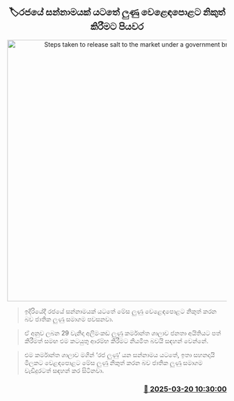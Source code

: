 <p align='center'><b><h2 align='center' title='Steps taken to release salt to the market under a government brand'>🏷රජයේ සන්නාමයක් යටතේ ලුණු වෙළෙඳපොළට නිකුත් කිරීමට පියවර</h2></b></p>
<p align='center'><img src='https://helakuru.sgp1.cdn.digitaloceanspaces.com/esana/images/lib/solt-tt.jpg' width='600' alt='Steps taken to release salt to the market under a government brand'></p>

> ඉදිරියේදී රජයේ සන්නාමයක් යටතේ මේස ලුණු වෙළෙඳපොළට නිකුත් කරන බව ජාතික ලුණු සමාගම පවසනවා.

> ඒ අනුව ලබන 29 වැනිදා අලිමංකඩ ලුණු කර්මාන්ත ශාලාව ජනතා අයිතියට පත් කිරීමත් සමඟ එම කටයුතු ආරම්භ කිරීමට නියමිත බවයි සඳහන් වෙන්නේ.

> එම කර්මාන්ත ශාලාව මගින් ‘රජ ලුණු’ යන සන්නාමය යටතේ, ඉතා සහනදායි මිලකට වෙළඳපොළට මේස ලුණු නිකුත් කරන බව ජාතික ලුණු සමාගම වැඩිදුරටත් සඳහන් කර සිටිනවා.



<h3 align='right'><a href='https://www.helakuru.lk/esana/p/108482/'>📅 2025-03-20 10:30:00</a></h3>
